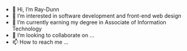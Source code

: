 - 👋 Hi, I’m Ray-Dunn
- 👀 I’m interested in software development and front-end web design
- 🌱 I’m currently earning my degree in Associate of Information Technology
- 💞️ I’m looking to collaborate on ...
- 📫 How to reach me ...

<!---
Ray-Dunn/Ray-Dunn is a ✨ special ✨ repository because its `README.md` (this file) appears on your GitHub profile.
You can click the Preview link to take a look at your changes.
--->
